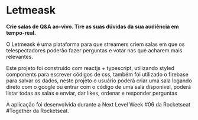 # Letmeask

<p>
    <strong>
        Crie salas de Q&A ao-vivo. Tire as suas dúvidas da sua audiência em tempo-real.
    </strong>
</p>

<p>
    O Letmeask é uma plataforma para que streamers criem salas em que os telespectadores poderão fazer perguntas e votar nas que acharem mais relevantes.
</p> 

<p>
    Este projeto foi construído com reactjs + typescript, utilizando styled components para escrever códigos de css, também foi utilizado o firebase para salvar os dados,
    neste projeto o usuário poderá criar uma sala logando direto com o google ou entrar com o código de uma sala disponível, poderá listar todas as salas e enviar, dar likes, 
    ordenar e responder perguntas
</p>
<p>
    A aplicação foi desenvolvida durante a Next Level Week #06 da Rocketseat #Together da Rocketseat.
</p>
